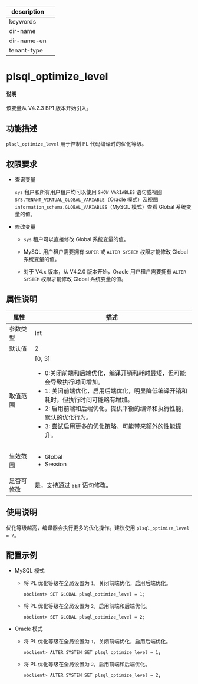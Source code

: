 |description||
|---|---|
|keywords||
|dir-name||
|dir-name-en||
|tenant-type||

# plsql_optimize_level

<main id="notice" type='explain'>
  <h4>说明</h4>
  <p>该变量从 V4.2.3 BP1 版本开始引入。</p>
</main>

## 功能描述

`plsql_optimize_level` 用于控制 PL 代码编译时的优化等级。

## 权限要求

* 查询变量

  `sys` 租户和所有用户租户均可以使用 `SHOW VARIABLES` 语句或视图 `SYS.TENANT_VIRTUAL_GLOBAL_VARIABLE`（Oracle 模式）及视图 `information_schema.GLOBAL_VARIABLES`（MySQL 模式）查看 Global 系统变量的值。

* 修改变量

  * `sys` 租户可以直接修改 Global 系统变量的值。

  * MySQL 用户租户需要拥有 `SUPER` 或 `ALTER SYSTEM` 权限才能修改 Global 系统变量的值。

  * 对于 V4.x 版本，从 V4.2.0 版本开始，Oracle 用户租户需要拥有 `ALTER SYSTEM` 权限才能修改 Global 系统变量的值。

## 属性说明

|        属性      |                 描述                 |
|------------------|------------------------------------|
| 参数类型            | Int                               |
| 默认值              | 2                                 |
| 取值范围            | [0, 3]<ul><li>0:关闭前端和后端优化，编译开销和耗时最短，但可能会导致执行时间增加。</li><li>1: 关闭前端优化，启用后端优化，明显降低编译开销和耗时，但执行时间可能略有增加。</li><li>2: 启用前端和后端优化，提供平衡的编译和执行性能，默认的优化行为。</li><li>3: 尝试启用更多的优化策略，可能带来额外的性能提升。</li></ul> |
| 生效范围            | <ul><li>Global</li><li>Session</li></ul>                            |
| 是否可修改          | 是，支持通过 `SET` 语句修改。          |

## 使用说明

优化等级越高，编译器会执行更多的优化操作。建议使用 `plsql_optimize_level = 2`。

## 配置示例

* MySQL 模式

  * 将 PL 优化等级在全局设置为 `1`，关闭前端优化，启用后端优化。

    ```shell
    obclient> SET GLOBAL plsql_optimize_level = 1;
    ```

  * 将 PL 优化等级在全局设置为 `2`，启用前端和后端优化。

    ```shell
    obclient> SET GLOBAL plsql_optimize_level = 2;
    ```

* Oracle 模式

  * 将 PL 优化等级在全局设置为 `1`，关闭前端优化，启用后端优化。

    ```shell
    obclient> ALTER SYSTEM SET plsql_optimize_level = 1;
    ```

  * 将 PL 优化等级在全局设置为 `2`，启用前端和后端优化。

    ```shell
    obclient> ALTER SYSTEM SET plsql_optimize_level = 2;
    ```
